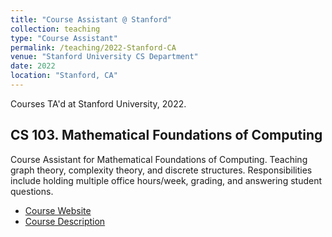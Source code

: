 ```yaml
---
title: "Course Assistant @ Stanford"
collection: teaching
type: "Course Assistant"
permalink: /teaching/2022-Stanford-CA
venue: "Stanford University CS Department"
date: 2022
location: "Stanford, CA"
---
```


Courses TA'd at Stanford University, 2022.

CS 103. Mathematical Foundations of Computing
---
Course Assistant for Mathematical Foundations of Computing. Teaching graph theory, complexity theory, and discrete structures. Responsibilities include holding multiple office hours/week, grading, and answering student questions.

* [Course Website](https://web.stanford.edu/class/archive/cs/cs103/cs103.1234/)
* [Course Description](https://explorecourses.stanford.edu/search?view=catalog&filter-coursestatus-Active=on&page=0&catalog=&q=CS+103%3A+Mathematical+Foundations+of+Computing&collapse=)

